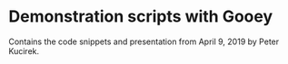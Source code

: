# Demonstration scripts with Gooey

Contains the code snippets and presentation from April 9, 2019 by Peter
Kucirek.

